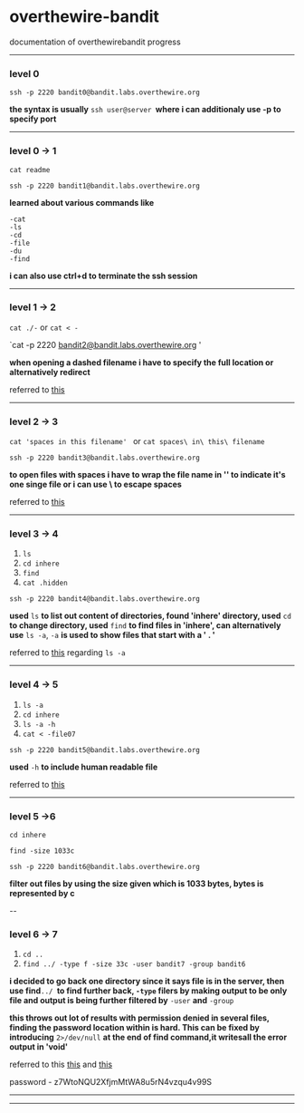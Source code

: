 # overthewire-bandit
documentation of overthewirebandit progress

---


### level 0

`ssh -p 2220 bandit0@bandit.labs.overthewire.org`

**the syntax is usually**  `ssh user@server `**where i can additionaly use -p to specify port**

---

### level 0 -> 1

` cat readme `

`ssh -p 2220 bandit1@bandit.labs.overthewire.org`

**learned about various commands like**

    -cat
    -ls
    -cd
    -file
    -du
    -find

**i can also use ctrl+d to terminate the ssh session**

---

### level 1 -> 2


`cat ./-`  or `cat < -`

`cat -p 2220 bandit2@bandit.labs.overthewire.org '

**when opening a dashed filename i have to specify the full location or alternatively redirect**

referred to [this](https://stackoverflow.com/questions/42187323/how-to-open-a-dashed-filename-using-terminal)

---

### level 2 -> 3

`cat 'spaces in this filename' `  or `cat spaces\ in\ this\ filename`

`ssh -p 2220 bandit3@bandit.labs.overthewire.org`

**to open files with spaces i have to wrap the file name in '' to indicate it's one singe file or i can use \ to escape spaces**

referred to [this](https://linuxhandbook.com/filename-spaces-linux/)

---

### level 3 -> 4

1.  `ls`
2.  `cd inhere`
3.  `find`
4.  `cat .hidden`

 `ssh -p 2220 bandit4@bandit.labs.overthewire.org`

**used** `ls` **to list out content of directories, found 'inhere' directory, used** `cd` **to change directory, used** `find` **to find files in 'inhere', can alternatively use** `ls -a`, `-a` **is used to show files that start with a ' . '**

referred to [this](https://man7.org/linux/man-pages/man1/ls.1.html) regarding `ls -a`

---

### level 4 -> 5

1.  `ls -a`
2.  `cd inhere`
3.  `ls -a -h`
4.  `cat < -file07`

`ssh -p 2220 bandit5@bandit.labs.overthewire.org`

**used** `-h` **to include human readable file**

referred to [this](https://man7.org/linux/man-pages/man1/ls.1.html)

---
### level 5 ->6


`cd inhere`

`find -size 1033c`

`ssh -p 2220 bandit6@bandit.labs.overthewire.org`

**filter out files by using the size given which is 1033 bytes, bytes is represented by c**

--

### level 6 -> 7

1.  `cd ..`
2.  `find ../ -type f -size 33c -user bandit7 -group bandit6`

**i decided to go back one directory since it says file is in the server, then use find**`../ `**to find further back, **`-type`** filers by making output to be only file and output is being further filtered by** `-user` **and** `-group`

**this throws out lot of results with permission denied in several files, finding the password location within is hard. This can be fixed by introducing** `2>/dev/null`  **at the end of find command,it writesall the error output in 'void'** 

referred to this [this](https://unix.stackexchange.com/questions/70963/difference-between-2-2-dev-null-dev-null-and-dev-null-21) and [this](https://man7.org/linux/man-pages/man1/find.1.html)

password - z7WtoNQU2XfjmMtWA8u5rN4vzqu4v99S

---

---
